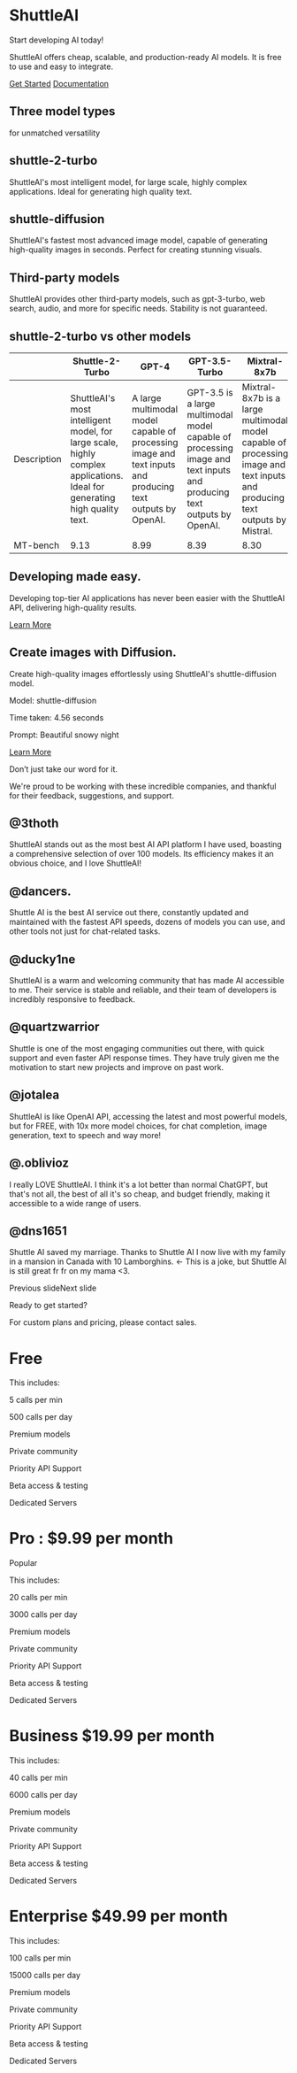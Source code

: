 # ShuttleAI

Start developing AI today!

ShuttleAI offers cheap, scalable, and production-ready AI models. It is free to use and easy to integrate.

[Get Started](https://shuttleai.app/auth/register) [Documentation](https://docs.shuttleai.app/)

## Three model types

for unmatched versatility

## shuttle-2-turbo

ShuttleAI's most intelligent model, for large scale, highly complex applications. Ideal for generating high quality text.

## shuttle-diffusion

ShuttleAI's fastest most advanced image model, capable of generating high-quality images in seconds. Perfect for creating stunning visuals.

## Third-party models

ShuttleAI provides other third-party models, such as gpt-3-turbo, web search, audio, and more for specific needs. Stability is not guaranteed.

## shuttle-2-turbo vs other models

|  | Shuttle-2-Turbo | GPT-4 | GPT-3.5-Turbo | Mixtral-8x7b |
| --- | --- | --- | --- | --- |
| Description | ShuttleAI's most intelligent model, for large scale, highly complex applications. Ideal for generating high quality text. | A large multimodal model capable of processing image and text inputs and producing text outputs by OpenAI. | GPT-3.5 is a large multimodal model capable of processing image and text inputs and producing text outputs by OpenAI. | Mixtral-8x7b is a large multimodal model capable of processing image and text inputs and producing text outputs by Mistral. |
| MT-bench | 9.13 | 8.99 | 8.39 | 8.30 |

## Developing made easy.

Developing top-tier AI applications has never been easier with the ShuttleAI API, delivering high-quality results.

[Learn More](https://docs.shuttleai.app/getting-started/making-requests)

## Create images with Diffusion.

Create high-quality images effortlessly using ShuttleAI's shuttle-diffusion model.

Model: shuttle-diffusion

Time taken: 4.56 seconds

Prompt: Beautiful snowy night

[Learn More](https://docs.shuttleai.app/api-reference/endpoint/images-generations)

Don’t just take our word for it.

We're proud to be working with these incredible companies, and thankful for their feedback, suggestions, and support.

## @3thoth

ShuttleAI stands out as the most best AI API platform I have used, boasting a comprehensive selection of over 100 models. Its efficiency makes it an obvious choice, and I love ShuttleAI!

## @dancers.

Shuttle AI is the best AI service out there, constantly updated and maintained with the fastest API speeds, dozens of models you can use, and other tools not just for chat-related tasks.

## @ducky1ne

ShuttleAI is a warm and welcoming community that has made AI accessible to me. Their service is stable and reliable, and their team of developers is incredibly responsive to feedback.

## @quartzwarrior

Shuttle is one of the most engaging communities out there, with quick support and even faster API response times. They have truly given me the motivation to start new projects and improve on past work.

## @jotalea

ShuttleAI is like OpenAI API, accessing the latest and most powerful models, but for FREE, with 10x more model choices, for chat completion, image generation, text to speech and way more!

## @.oblivioz

I really LOVE ShuttleAI. I think it's a lot better than normal ChatGPT, but that's not all, the best of all it's so cheap, and budget friendly, making it accessible to a wide range of users.

## @dns1651

Shuttle AI saved my marriage. Thanks to Shuttle AI I now live with my family in a mansion in Canada with 10 Lamborghins. <- This is a joke, but Shuttle AI is still great fr fr on my mama <3.

Previous slideNext slide

Ready to get started?

For custom plans and pricing, please contact sales.


# Free

This includes:

5 calls per min

500 calls per day

Premium models

Private community

Priority API Support

Beta access & testing

Dedicated Servers



# Pro : $9.99 per month

Popular

This includes:

20 calls per min

3000 calls per day

Premium models

Private community

Priority API Support

Beta access & testing

Dedicated Servers

# Business $19.99 per month

This includes:

40 calls per min

6000 calls per day

Premium models

Private community

Priority API Support

Beta access & testing

Dedicated Servers


# Enterprise $49.99 per month


This includes:

100 calls per min

15000 calls per day

Premium models

Private community

Priority API Support

Beta access & testing

Dedicated Servers